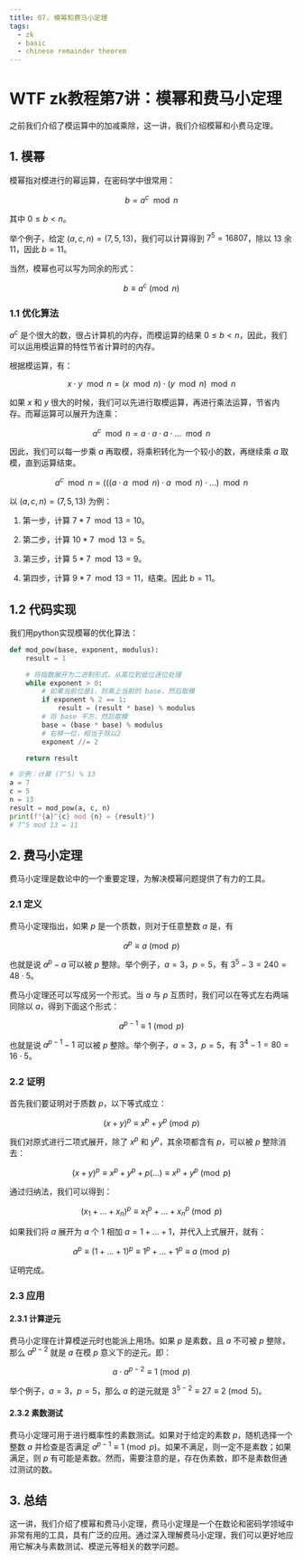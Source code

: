 ```yaml
---
title: 07. 模幂和费马小定理
tags:
  - zk
  - basic
  - chinese remainder theorem
---
```


# WTF zk教程第7讲：模幂和费马小定理

之前我们介绍了模运算中的加减乘除，这一讲，我们介绍模幂和小费马定理。

## 1. 模幂

模幂指对模进行的幂运算，在密码学中很常用：

$$
b = a^c \mod{n}
$$

其中 $0 \le b < n$。

举个例子，给定 $(a, c, n) = (7, 5, 13)$，我们可以计算得到 $7^5=16807$，除以 $13$ 余 $11$，因此 $b = 11$。

当然，模幂也可以写为同余的形式：

$$
b \equiv a^c \pmod{n}
$$

### 1.1 优化算法

$a^c$ 是个很大的数，很占计算机的内存，而模运算的结果 $0 \le b < n$，因此，我们可以运用模运算的特性节省计算时的内存。

根据模运算，有：

$$
x \cdot y \mod{n} = (x \mod{n})  \cdot (y \mod{n}) \mod{n}
$$

如果 $x$ 和 $y$ 很大的时候，我们可以先进行取模运算，再进行乘法运算，节省内存。而幂运算可以展开为连乘：

$$
a^c \mod{n} = a \cdot a \cdot a \cdot ... \mod{n} 
$$

因此，我们可以每一步乘 $a$ 再取模，将乘积转化为一个较小的数，再继续乘 $a$ 取模，直到运算结束。

$$
a^c \mod{n} = (((a \cdot a \mod{n}) \cdot a \mod{n}) \cdot ... )\mod{n} 
$$

以 $(a, c, n) = (7, 5, 13)$ 为例：

1. 第一步，计算 $7 * 7 \mod{13} =10$。

2. 第二步，计算 $10 * 7 \mod{13} = 5$。

3. 第三步，计算 $5 * 7 \mod{13} = 9$。

4. 第四步，计算 $9 * 7 \mod{13} = 11$，结束。因此 $b = 11$。

## 1.2 代码实现

我们用python实现模幂的优化算法：

```python
def mod_pow(base, exponent, modulus):
    result = 1

    # 将指数展开为二进制形式，从高位到低位逐位处理
    while exponent > 0:
        # 如果当前位是1，则乘上当前的 base，然后取模
        if exponent % 2 == 1:
            result = (result * base) % modulus
        # 将 base 平方，然后取模
        base = (base * base) % modulus
        # 右移一位，相当于除以2
        exponent //= 2

    return result

# 示例：计算 (7^5) % 13
a = 7
c = 5
n = 13
result = mod_pow(a, c, n)
print(f"{a}^{c} mod {n} = {result}")
# 7^5 mod 13 = 11
```

## 2. 费马小定理

费马小定理是数论中的一个重要定理，为解决模幂问题提供了有力的工具。

### 2.1 定义

费马小定理指出，如果 $p$ 是一个质数，则对于任意整数 $a$ 是，有

$$
a^{p} \equiv a \pmod{p}
$$

也就是说 $a^p -a$ 可以被 $p$ 整除。举个例子，$a = 3$，$p = 5$，有 $3^5 - 3 = 240 = 48 \cdot 5$。

费马小定理还可以写成另一个形式。当 $a$ 与 $p$ 互质时，我们可以在等式左右两端同除以 $a$，得到下面这个形式：

$$
a^{p-1} \equiv 1 \pmod{p}
$$

也就是说 $a^{p-1} -1$ 可以被 $p$ 整除。举个例子，$a = 3$，$p = 5$，有 $3^4 -1 = 80 = 16 \cdot 5$。

### 2.2 证明

首先我们要证明对于质数 $p$，以下等式成立：

$$
(x+y)^p \equiv x^p +y^p \pmod{p}
$$

我们对原式进行二项式展开，除了 $x^p$ 和 $y^p$，其余项都含有 $p$，可以被 $p$ 整除消去：

$$
(x+y)^p \equiv  x^p +y^p + p(...) \equiv x^p +y^p \pmod{p}
$$

通过归纳法，我们可以得到：

$$
(x_1 + ... + x_n)^p \equiv x_1^p + ... + x_n^p \pmod{p}
$$

如果我们将 $a$ 展开为 $a$ 个 $1$ 相加 $a = 1+ ... +1$，并代入上式展开，就有：

$$
a^p \equiv (1 + ... + 1)^p \equiv 1^p + ... + 1^p \equiv a \pmod{p}
$$

证明完成。

### 2.3 应用
#### 2.3.1 计算逆元

费马小定理在计算模逆元时也能派上用场。如果 $p$ 是素数，且 $a$ 不可被 $p$ 整除，那么 $a^{p-2}$ 就是 $a$ 在模 $p$ 意义下的逆元。即：

$$
a \cdot a^{p-2} \equiv 1 \pmod{p}
$$

举个例子，$a = 3$，$p = 5$，那么 $a$ 的逆元就是 $3^{5-2} \equiv 27 \equiv 2 \pmod{5}$。

#### 2.3.2 素数测试

费马小定理可用于进行概率性的素数测试。如果对于给定的素数 $p$，随机选择一个整数 $a$ 并检查是否满足 $a^{p-1} \equiv 1 \pmod{p}$。如果不满足，则一定不是素数；如果满足，则 $p$ 有可能是素数。然而，需要注意的是，存在伪素数，即不是素数但通过测试的数。



## 3. 总结

这一讲，我们介绍了模幂和费马小定理，费马小定理是一个在数论和密码学领域中非常有用的工具，具有广泛的应用。通过深入理解费马小定理，我们可以更好地应用它解决与素数测试、模逆元等相关的数学问题。
